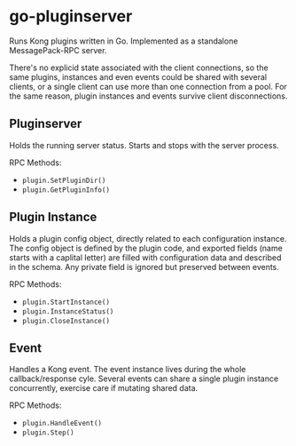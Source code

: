 go-pluginserver
===

Runs Kong plugins written in Go.  Implemented as a standalone MessagePack-RPC server.

There's no explicid state associated with the client connections, so the same plugins,
instances and even events could be shared with several clients, or a single client can
use more than one connection from a pool.  For the same reason, plugin instances and
events survive client disconnections.

Pluginserver
--

Holds the running server status.  Starts and stops with the server process.

RPC Methods:

 - `plugin.SetPluginDir()`
 - `plugin.GetPluginInfo()`

Plugin Instance
--

Holds a plugin config object, directly related to each configuration instance.  The config object
is defined by the plugin code, and exported fields (name starts with a caplital letter) are filled
with configuration data and described in the schema.  Any private field is ignored but preserved
between events.

RPC Methods:

 - `plugin.StartInstance()`
 - `plugin.InstanceStatus()`
 - `plugin.CloseInstance()`

Event
--

Handles a Kong event.  The event instance lives during the whole callback/response cyle.
Several events can share a single plugin instance concurrently, exercise care if mutating
shared data.

RPC Methods:

 - `plugin.HandleEvent()`
 - `plugin.Step()`

